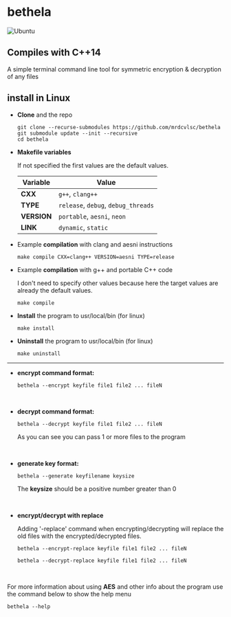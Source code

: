 # bethela

![Ubuntu](https://github.com/mrdcvlsc/bethela/actions/workflows/build-test.yml/badge.svg)

## **Compiles with C++14**

A simple terminal command line tool for symmetric encryption & decryption of any files

## **install in Linux**

- **Clone** and the repo

    ```
    git clone --recurse-submodules https://github.com/mrdcvlsc/bethela
    git submodule update --init --recursive
    cd bethela
    ```

- **Makefile variables**

    If not specified the first values are the default values.

    | Variable    | Value                               |
    | ----------- | ----------------------------------- | 
    | **CXX**     | `g++`, `clang++`                    |
    | **TYPE**    | `release`, `debug`, `debug_threads` |
    | **VERSION** | `portable`, `aesni`, `neon`         |
    | **LINK**    | `dynamic`, `static`                 |

- Example **compilation** with clang and aesni instructions

    ```
    make compile CXX=clang++ VERSION=aesni TYPE=release
    ```

- Example **compilation** with g++ and portable C++ code

    I don't need to specify other values because here the target
    values are already the default values.

    ```
    make compile
    ```

- **Install** the program to usr/local/bin (for linux)

    ```
    make install
    ```

- **Uninstall** the program to usr/local/bin (for linux)

    ```
    make uninstall
    ```

----------------------------------------------------

- **encrypt command format:**

    ```
    bethela --encrypt keyfile file1 file2 ... fileN
    ```

<br>

- **decrypt command format:**

    ```
    bethela --decrypt keyfile file1 file2 ... fileN
    ```
    As you can see you can pass 1 or more files to the program

<br>

- **generate key format:**

    ```
    bethela --generate keyfilename keysize
    ```
    The **keysize** should be a positive number greater than 0

<br>

- **encrypt/decrypt with replace**

    Adding '-replace' command when encrypting/decrypting will
    replace the old files with the encrypted/decrypted files.

    ```
    bethela --encrypt-replace keyfile file1 file2 ... fileN
    
    bethela --decrypt-replace keyfile file1 file2 ... fileN
    ```

<br>

For more information about using **AES** and other info about the program use the command below to show the help menu

```
bethela --help
```

